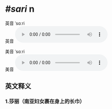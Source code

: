 # ***\#sari*** n
英音 ˈsɑːri  
英音
<audio src="./media/sari1_AAC.aac" controls="controls"></audio>

美音 ˈsɑːri  
美音
<audio src="./media/sari2_AAC.aac" controls="controls"></audio>



  

英文释义
---
### 1.**莎丽（南亚妇女裹在身上的长巾）**  


